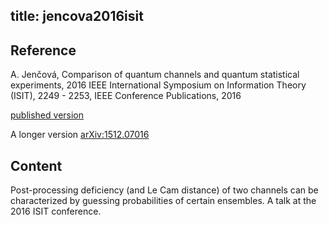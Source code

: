 title: jencova2016isit
---

## Reference

A. Jenčová, Comparison of quantum channels and quantum statistical experiments, 2016 IEEE International Symposium on Information Theory (ISIT), 2249 - 2253, IEEE Conference Publications, 2016

[published version](jencova2016isit/published.pdf)

A longer version [arXiv:1512.07016](https://arxiv.org/abs/1512.07016)

## Content

Post-processing deficiency (and Le Cam distance) of two channels can be characterized by guessing probabilities of certain ensembles.
A talk at the 2016 ISIT conference.



